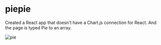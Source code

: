 # piepie
Created a React app that doesn't have a Chart.js connection for React. And the page is typed Pie to an array.

![pie](https://user-images.githubusercontent.com/85016619/194552612-d5040d38-7d43-4055-bb88-aaed19ee669e.jpg)
